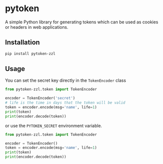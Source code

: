 # pytoken
A simple Python library for generating tokens which can be used as cookies or headers in web applications.
## Installation
```bash
pip install pytoken-zzl
```

## Usage
You can set the secret key directly in the `TokenEncoder` class
```python
from pytoken-zzl.token import TokenEncoder

encoder = TokenEncoder('secret')
# life is the time in days that the token will be valid
token = encoder.encode(msg='name', life=1)
print(token)
print(encoder.decode(token))
```
or use the `PYTOKEN_SECRET` environment variable.
```python
from pytoken-zzl.token import TokenEncoder

encoder = TokenEncoder()
token = encoder.encode(msg='name', life=1)
print(token)
print(encoder.decode(token))
```
